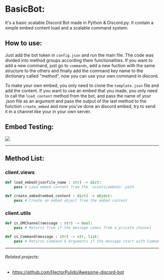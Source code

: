 # BasicBot:
It's a basic scalable Discord Bot made in Python & Discord.py. It contain a simple embed content load and a scalable command system.

## How to use:
Just add the bot token in `config.json` and run the main file. The code was divided into method groups according them functionalities. If you want to add a new command, just go to `commands`, add a new fuction with the same structure to the others and finally add the command key name to the dictionary called "method", now you can use your own command in discord.

To make your own embed, you only need to clone the `template.json` file and add the content. If you want to use an embed that you made, you only need to call the `load_content` method from the bot, and pass the name of your .json file as an argument and pass the output of the last method to the function `create_embed` and now you've done an discord embed, try to send it in a channel like your in your own server.

## Embed Testing:
<img src = "https://media.discordapp.net/attachments/810336186010697748/832304526697955328/unknown.png">

---

## Method List:
### client.views
```python
def load_embed(jsonfile_name : str) -> dict:
    pass # Load embed content from the 'assets/embeds' path

def create_embed(embed_content : dict) -> object:
    pass # Create an embed object from the embed content
```

### client.utils
```python
def is_DMChannel(message : str) -> bool:
    pass # Returns True if the message comes from a private channel

def is_Command(message : str) -> str, list:
    pass # Returns Command & Arguments if the message start with Command Prefix
```

---

###### Related projects:
- https://github.com/HectorPulido/Awesome-discord-bot

